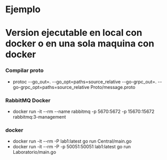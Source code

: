 # Ejemplo

# Version ejecutable en local con docker o en una sola maquina con docker

### Compilar proto

  - protoc --go_out=. --go_opt=paths=source_relative --go-grpc_out=. --go-grpc_opt=paths=source_relative Proto/message.proto

### RabbitMQ Docker

  - docker run -it --rm --name rabbitmq -p 5670:5672 -p 15670:15672 rabbitmq:3-management

### docker

  - docker run -it --rm -P lab1:latest go run Central/main.go
  - docker run -it --rm -P -p 50051:50051 lab1:latest go run Laboratorio/main.go
